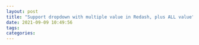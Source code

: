 ```yaml
---
layout: post
title: "Support dropdown with multiple value in Redash, plus ALL value"
date: 2021-09-09 10:49:56
tags: 
categories: 
---
```

